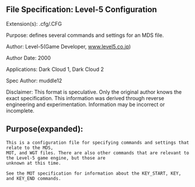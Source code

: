 File Specification:		Level-5 Configuration
------------------------------------------------------------------------------------------------

Extension(s):			.cfg/.CFG

Purpose:			defines several commands and settings for an MDS file.

Author:				Level-5(Game Developer, www.level5.co.jp)

Author Date:			2000

Applications:			Dark Cloud 1, Dark Cloud 2

Spec Author:			muddle12

Disclaimer:				This format is speculative. Only the original author knows the exact specification.
	This information was derived through reverse engineering and experimentation. Information may be incorrect or	
	incomplete.

Purpose(expanded):
------------------------------------------------------------------------------------------------

	This is a configuration file for specifying commands and settings that relate to the MDS,
	MOT, and WGT files. There are also other commands that are relevant to the Level-5 game engine, but those are
	unknown at this time.
	
	See the MOT specification for information about the KEY_START, KEY, and KEY_END commands.
